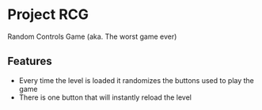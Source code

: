 # Project RCG
Random Controls Game (aka. The worst game ever)

## Features
- Every time the level is loaded it randomizes the buttons used to play the game
- There is one button that will instantly reload the level
